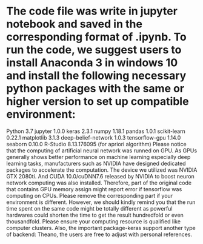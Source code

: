# The code file was write in jupyter notebook and saved in the corresponding format of .ipynb. To run the code, we suggest users to install Anaconda 3 in windows 10 and install the following necessary python packages with the same or higher version to set up compatible environment:
Python 3.7
jupyter 1.0.0
keras 2.3.1
numpy 1.18.1
pandas 1.0.1
scikit-learn 0.22.1
matplotlib 3.1.3
deep-belief-network 1.0.3
tensorflow-gpu 1.14.0
seaborn 0.10.0
R-Studio 8.13.176095 (for apriori algorithm)
Please notice that the computing of artificial neural network was runned on GPU. As GPUs generally shows better performance on machine learning especially deep learning tasks, manufacturers such as NVIDIA have designed dedicated packages to accelerate the computation. The device we utilized was NVIDIA GTX 2080ti. And CUDA 10.0/cuDNN7.6 released by NVIDIA to boost neuron network computing was also installed. Therefore, part of the original code that contains GPU memory assign might report error if tensorflow was computing on CPUs. Please remove the corresponding part if your environment is different. However, we should kindly remind you that the run time spent on the same code might be totally different as powerful hardwares could shorten the time to get the result hundredfold or even thousandfold. Please ensure your computing resource is qualified like computer clusters. Also, the important package-keras support another type of backend: Theano, the users are free to adjust with personal references.
 
